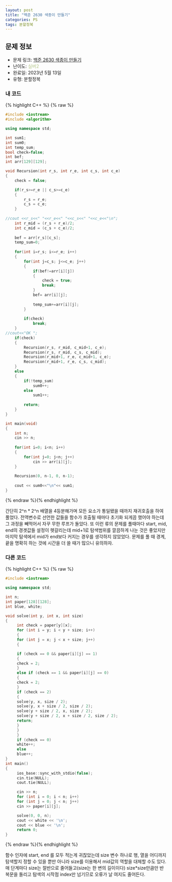 ```yaml
---
layout: post
title: "백준 2630 색종이 만들기"
categories: PS
tags: 분할정복
---
```


## 문제 정보
- 문제 링크: [백준 2630 색종이 만들기](https://www.acmicpc.net/problem/2630)
- 난이도: <span style="color:#B5C78A">실버2</span>
- 완료일: 2023년 5월 13일
- 유형: 분할정복

### 내 코드

{% highlight C++ %} {% raw %}
```C++
#include <iostream>
#include <algorithm>

using namespace std;

int sum1;
int sum0;
int temp_sum;
bool check=false;
int bef;
int arr[129][129];

void Recursion(int r_s, int r_e, int c_s, int c_e)
{
	check = false;

	if(r_s>=r_e || c_s>=c_e)
	{
		r_s = r_e;
		c_s = c_e;
	}
	
//cout <<r_s<<" "<<r_e<<" "<<c_s<<" "<<c_e<<"\n";	
	int r_mid = (r_s + r_e)/2;
	int c_mid = (c_s + c_e)/2;
	
	bef = arr[r_s][c_s];
	temp_sum=0;
	
	for(int i=r_s; i<=r_e; i++)
	{
		for(int j=c_s; j<=c_e; j++)
		{	
			if(bef!=arr[i][j])
			{
				check = true;
				break;
			}
			bef= arr[i][j];
			
			temp_sum+=arr[i][j];
		}
		
		if(check)
			break;
	}
//cout<<"OK ";	
	if(check)
	{
		Recursion(r_s, r_mid, c_mid+1, c_e);
		Recursion(r_s, r_mid, c_s, c_mid);
		Recursion(r_mid+1, r_e, c_mid+1, c_e);
		Recursion(r_mid+1, r_e, c_s, c_mid);
	}
	else
	{
		if(!temp_sum)
			sum0++;
		else
			sum1++;
		
		return;
	}
}

int main(void)
{
	int n;
	cin >> n;
	
	for(int i=0; i<n; i++)
	{
		for(int j=0; j<n; j++)
			cin >> arr[i][j];
	}
	
	Recursion(0, n-1, 0, n-1);
	
	cout << sum0<<"\n"<< sum1;
}
```
{% endraw %}{% endhighlight %}

간단히 2^n * 2^n 배열을 4등분해가며 모든 요소가 통일됐을 때까지 재귀호출을 하여 풀었다. 전역변수로 선언한 값들을 함수가 호출될 때마다 초기화 되게끔 했어야 하는데 그 과정을 빼먹어서 자꾸 무한 루프가 돌았다. 또 이런 류의 문제를 풀때마다 start, mid, end의 경곗값들 설정이 헷갈리는데 mid+1로 탐색범위를 깔끔하게 나눈 것은 좋았지만 마지막 탐색에서 mid가 end보다 커지는 경우를 생각하지 않았었다. 문제를 풀 때 경계, 끝을 명확히 하는 것에 시간을 더 쓸 때가 많으니 유의하자.

### 다른 코드

{% highlight C++ %} {% raw %}
```C++
#include <iostream>

using namespace std;

int n;
int paper[128][128];
int blue, white;

void solve(int y, int x, int size)
{
	 int check = paper[y][x];
	 for (int i = y; i < y + size; i++)
	 {
	 for (int j = x; j < x + size; j++)
	 {

	 if (check == 0 && paper[i][j] == 1)
	 {
	 check = 2;
	 }
	 else if (check == 1 && paper[i][j] == 0)
	 {
	 check = 2;
	 }
	 if (check == 2)
	 {
	 solve(y, x, size / 2);
	 solve(y, x + size / 2, size / 2);
	 solve(y + size / 2, x, size / 2);
	 solve(y + size / 2, x + size / 2, size / 2);
	 return;
	 }
	 }
	 }
	 if (check == 0)
	 white++;
	 else
	 blue++;
}
int main()
{
	 ios_base::sync_with_stdio(false);
	 cin.tie(NULL);
	 cout.tie(NULL);

	 cin >> n;
	 for (int i = 0; i < n; i++)
	 for (int j = 0; j < n; j++)
	 cin >> paper[i][j];

	 solve(0, 0, n);
	 cout << white << '\n';
	 cout << blue << '\n';
	 return 0;
}
```
{% endraw %}{% endhighlight %}

함수 인자에 start, end 를 모두 적는게 귀찮았는데 size 변수 하나로 행, 열을 어디까지 탐색할지 정할 수 있을 뿐만 아니라 size를 이용해서 mid값의 역할을 대체할 수도 있다. 매 단계마다 size는 절반으로 줄어들고(size는 한 변의 길이이다) size*size만큼만 반복문을 돌리고 탐색의 시작점 index만 넘기므로 오류가 날 여지도 줄어든다.

